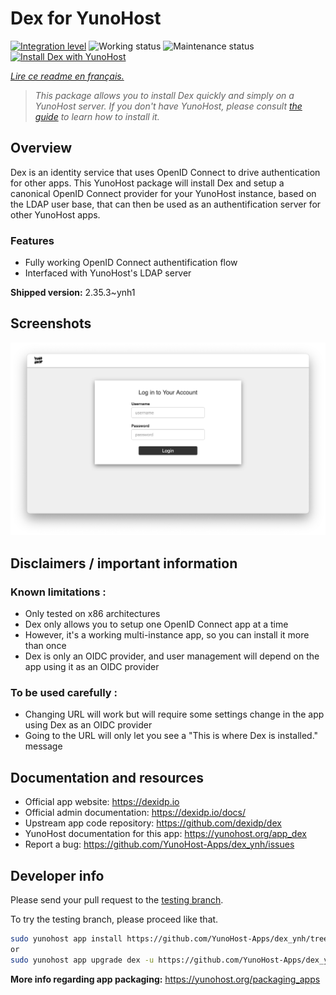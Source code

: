 <!--
N.B.: This README was automatically generated by https://github.com/YunoHost/apps/tree/master/tools/README-generator
It shall NOT be edited by hand.
-->

# Dex for YunoHost

[![Integration level](https://dash.yunohost.org/integration/dex.svg)](https://dash.yunohost.org/appci/app/dex) ![Working status](https://ci-apps.yunohost.org/ci/badges/dex.status.svg) ![Maintenance status](https://ci-apps.yunohost.org/ci/badges/dex.maintain.svg)  
[![Install Dex with YunoHost](https://install-app.yunohost.org/install-with-yunohost.svg)](https://install-app.yunohost.org/?app=dex)

*[Lire ce readme en français.](./README_fr.md)*

> *This package allows you to install Dex quickly and simply on a YunoHost server.
If you don't have YunoHost, please consult [the guide](https://yunohost.org/#/install) to learn how to install it.*

## Overview

Dex is an identity service that uses OpenID Connect to drive authentication for other apps.
This YunoHost package will install Dex and setup a canonical OpenID Connect provider for your YunoHost instance, based on the LDAP user base, that can then be used as an authentification server for other YunoHost apps.

### Features

- Fully working OpenID Connect authentification flow
- Interfaced with YunoHost's LDAP server


**Shipped version:** 2.35.3~ynh1

## Screenshots

![Screenshot of Dex](./doc/screenshots/Dex_screenshot.png)

## Disclaimers / important information

### Known limitations :

   * Only tested on x86 architectures
   * Dex only allows you to setup one OpenID Connect app at a time
   * However, it's a working multi-instance app, so you can install it more than once
   * Dex is only an OIDC provider, and user management will depend on the app using it as an OIDC provider

### To be used carefully :

   * Changing URL will work but will require some settings change in the app using Dex as an OIDC provider
   * Going to the URL will only let you see a "This is where Dex is installed." message

## Documentation and resources

* Official app website: <https://dexidp.io>
* Official admin documentation: <https://dexidp.io/docs/>
* Upstream app code repository: <https://github.com/dexidp/dex>
* YunoHost documentation for this app: <https://yunohost.org/app_dex>
* Report a bug: <https://github.com/YunoHost-Apps/dex_ynh/issues>

## Developer info

Please send your pull request to the [testing branch](https://github.com/YunoHost-Apps/dex_ynh/tree/testing).

To try the testing branch, please proceed like that.

``` bash
sudo yunohost app install https://github.com/YunoHost-Apps/dex_ynh/tree/testing --debug
or
sudo yunohost app upgrade dex -u https://github.com/YunoHost-Apps/dex_ynh/tree/testing --debug
```

**More info regarding app packaging:** <https://yunohost.org/packaging_apps>
